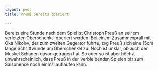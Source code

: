 ```yaml
---
layout: post
title: Preuß bereits operiert

---
```


Bereits eine Stunde nach dem Spiel ist Christoph Preuß an seinem verletzten Oberschenkel operiert worden. Bei einem Zusammenprall mit Oka Nikolov, der zum zweiten Gegentor führte, zog Preuß sich eine 15cm lange Schnittwunde am Oberschenkel zu. Noch ist unklar, ob auch der Muskel Schaden davon getragen hat. So oder so ist aber höchst unwahrscheinlich, dass Preuß in den verbleibenden Spielen bis zum Saisonende noch einmal auflaufen kann.



